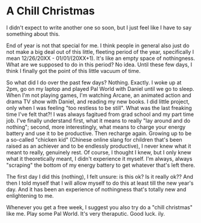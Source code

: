 # A Chill Christmas

I didn't expect to write another one so soon, but I just feel like I have to say something about this. 

End of year is not that special for me. I think people in general also just do not make a big deal out of this little, fleeting period of the year, specifically I mean 12/26/20XX - 01/01/(20XX+1). It's like an empty space of nothingness. What are we supposed to do in this period? No idea. Until these few days, I think I finally got the point of this little vacuum of time. 

So what did I do over the past few days? Nothing. Exactly. I woke up at 2pm, go on my laptop and played Pal World with Daniel until we go to sleep. When I'm not playing games, I'm watching Arcane, an animated action and drama TV show with Daniel, and reading my new books. I did little project, only when I was feeling "too restless to be still". What was the last freaking time I've felt that?! I was always fagitued from grad school and my part time job. I've finally understand first, what it means to really "lay around and do nothing"; second, more interestingly, what means to charge your energy battery and use it to be productive. Then recharge again. Growing up to be a so-called "chicken kid" (Chinese online slang for children that's been raised as an achiever and to be endlessly productive), I never knew what it meant to really, genuinely rest. Of course, I thought I knew, but I only knew what it theoretically meant, I didn't experience it myself. I'm always, always "scraping" the bottom of my energy battery to get whatever that's left there.

 The first day I did this (nothing), I felt unsure: is this ok? Is it really ok?? And then I told myself that I will allow myself to do this at least till the new year's day. And it has been an experience of nothingness that's totally new and enlightening to me. 

Whenever you get a free week, I suggest you also try do a "chill christmas" like me. Play some Pal World. It's very theraputic. Good luck. ily. 